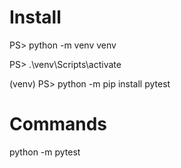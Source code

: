 # Install
PS> python -m venv venv

PS> .\venv\Scripts\activate

(venv) PS> python -m pip install pytest


# Commands
python -m pytest
